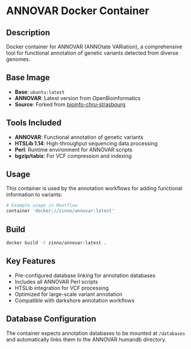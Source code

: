 # ANNOVAR Docker Container

## Description
Docker container for ANNOVAR (ANNOtate VARiation), a comprehensive tool for functional annotation of genetic variants detected from diverse genomes.

## Base Image
- **Base**: `ubuntu:latest`
- **ANNOVAR**: Latest version from OpenBioinformatics
- **Source**: Forked from [bioinfo-chru-strasbourg](https://github.com/bioinfo-chru-strasbourg/annovar)

## Tools Included
- **ANNOVAR**: Functional annotation of genetic variants
- **HTSLib 1.14**: High-throughput sequencing data processing
- **Perl**: Runtime environment for ANNOVAR scripts
- **bgzip/tabix**: For VCF compression and indexing

## Usage
This container is used by the annotation workflows for adding functional information to variants:

```bash
# Example usage in Nextflow
container 'docker://zinno/annovar:latest'
```

## Build
```bash
docker build -t zinno/annovar:latest .
```

## Key Features
- Pre-configured database linking for annotation databases
- Includes all ANNOVAR Perl scripts
- HTSLib integration for VCF processing
- Optimized for large-scale variant annotation
- Compatible with darkshore annotation workflows

## Database Configuration
The container expects annotation databases to be mounted at `/databases` and automatically links them to the ANNOVAR humandb directory.
